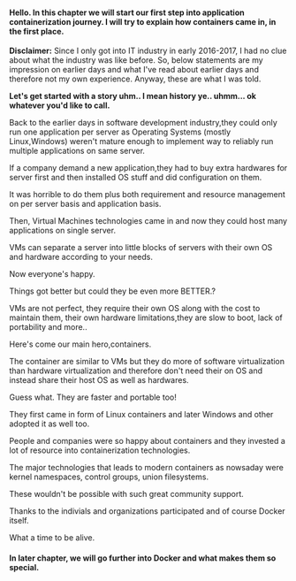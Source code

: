 #### Hello. In this chapter we will start our first step into application containerization journey. I will try to explain how containers came in, in the first place.

**Disclaimer:**
Since I only got into IT industry in early 2016-2017, I had no clue about what the industry was like before.
So, below statements are my impression on earlier days and what I've read about earlier days and therefore not my own experience. 
Anyway, these are what I was told. 


**Let's get started with a story uhm.. I mean history ye.. uhmm... ok whatever you'd like to call.**

Back to the earlier days in software development industry,they could only run one application per server as Operating Systems (mostly Linux,Windows) weren't mature enough to implement way to reliably run multiple applications on same server.

If a company demand a new application,they had to buy extra hardwares for server first and then installed OS stuff and did configuration on them.

It was horrible to do them plus both requirement and resource management on per server basis and application basis.

Then, Virtual Machines technologies came in and now they could host many applications on single server.

VMs can separate a server into little blocks of servers with their own OS and hardware according to your needs.

Now everyone's happy.

Things got better but could they be even more BETTER.?

VMs are not perfect, they require their own OS along with the cost to maintain them, their own hardware limitations,they are slow to boot, lack of portability and more..

Here's come our main hero,containers. 

The container are similar to VMs but they do more of software virtualization than hardware virtualization and therefore don't need their on OS and instead share their host OS as well as hardwares.

Guess what. They are faster and portable too!

They first came in form of Linux containers and later Windows and other adopted it as well too.

People and companies were so happy about containers and they invested a lot of resource into containerization technologies.

The major technologies that leads to modern containers as nowsaday were kernel namespaces, control groups, union filesystems. 

These wouldn't be possible with such great community support.

Thanks to the indivials and organizations participated and of course Docker itself. 

What a time to be alive. 

#### In later chapter, we will go further into Docker and what makes them so special.
